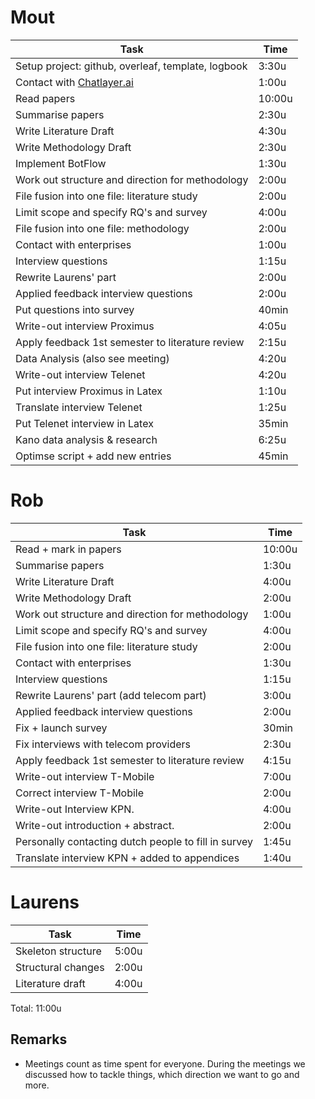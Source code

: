 # Mout

| Task                                               | Time   |
| -------------------------------------------------- | ------ |
| Setup project: github, overleaf, template, logbook | 3:30u  |
| Contact with [Chatlayer.ai](https://chatlayer.ai/) | 1:00u  |
| Read papers                                        | 10:00u |
| Summarise papers                                   | 2:30u  |
| Write Literature Draft                             | 4:30u  |
| Write Methodology Draft                            | 2:30u  |
| Implement BotFlow                                  | 1:30u  |
| Work out structure and direction for methodology   | 2:00u  |
| File fusion into one file: literature study        | 2:00u  |
| Limit scope and specify RQ's and survey            | 4:00u  |
| File fusion into one file: methodology             | 2:00u  |
| Contact with enterprises                           | 1:00u  |
| Interview questions                                | 1:15u  |
| Rewrite Laurens' part                              | 2:00u  |
| Applied feedback interview questions               | 2:00u  |
| Put questions into survey                          | 40min  |
| Write-out interview Proximus                       | 4:05u  |
| Apply feedback 1st semester to literature review   | 2:15u  |
| Data Analysis (also see meeting)                   | 4:20u  |
| Write-out interview Telenet                        | 4:20u  |
| Put interview Proximus in Latex                    | 1:10u  |
| Translate interview Telenet                        | 1:25u  |
| Put Telenet interview in Latex                     | 35min  |
| Kano data analysis & research                      | 6:25u  |
| Optimse script + add new entries                   | 45min  |

# Rob
| Task                                               | Time      |
| ---------------------------------------------------- | --------- |
| Read + mark in papers                                | 10:00u    |
| Summarise papers                                     | 1:30u     |
| Write Literature Draft                               | 4:00u     |
| Write Methodology Draft                              | 2:00u     |                      
| Work out structure and direction for methodology     | 1:00u     |
| Limit scope and specify RQ's and survey              | 4:00u     |
| File fusion into one file: literature study          | 2:00u     |
| Contact with enterprises                             | 1:30u     |
| Interview questions                                  | 1:15u     |
| Rewrite Laurens' part (add telecom part)             | 3:00u     |
| Applied feedback interview questions                 | 2:00u     |
| Fix + launch survey                                  | 30min     |
| Fix interviews with telecom providers                | 2:30u     |
| Apply feedback 1st semester to literature review     | 4:15u     |
| Write-out interview T-Mobile                         | 7:00u     |
| Correct interview T-Mobile                           | 2:00u     |
| Write-out Interview KPN.                             | 4:00u     |
| Write-out introduction + abstract.                   | 2:00u     |
| Personally contacting dutch people to fill in survey | 1:45u     |
| Translate interview KPN + added to appendices        | 1:40u     |

# Laurens

| Task               | Time  |
| ------------------ | ----- |
| Skeleton structure | 5:00u |
| Structural changes | 2:00u |
| Literature draft   | 4:00u |

Total: 11:00u

## Remarks

- Meetings count as time spent for everyone. During the meetings we discussed how to tackle things, which direction we want to go and more.
